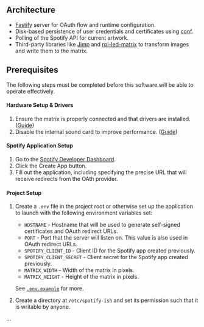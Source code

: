 ## Architecture

* [Fastify](https://github.com/fastify/fastify) server for OAuth flow and runtime configuration.
* Disk-based persistence of user credentials and certificates using [conf](https://github.com/sindresorhus/conf).
* Polling of the Spotify API for current artwork.
* Third-party libraries like [Jimp](https://github.com/jimp-dev/jimp) and [rpi-led-matrix](https://github.com/alexeden/rpi-led-matrix)
  to transform images and write them to the matrix.

## Prerequisites

The following steps must be completed before this software will be able to operate effectively.

#### Hardware Setup & Drivers

1. Ensure the matrix is properly connected and that drivers are installed. ([Guide](https://learn.adafruit.com/adafruit-rgb-matrix-bonnet-for-raspberry-pi/driving-matrices))
2. Disable the internal sound card to improve performance. ([Guide](https://jheyman.github.io/blog/pages/RaspberryPiTipsAndTricks/#disable-onboard-sound-raspbian-jessie))

#### Spotify Application Setup

1. Go to the [Spotify Developer Dashboard](https://developer.spotify.com/dashboard).
2. Click the Create App button.
3. Fill out the application, including specifying the precise URL that will receive redirects from the
   OAth provider.

#### Project Setup

1. Create a `.env` file in the project root or otherwise set up the application to launch with the
   following environment variables set:

   * `HOSTNAME` - Hostname that will be used to generate self-signed certificates and OAuth redirect
     URLs.
   * `PORT` - Port that the server will listen on. This value is also used in OAuth redirect URLs.
   * `SPOTIFY_CLIENT_ID` - Client ID for the Spotify app created previously.
   * `SPOTIFY_CLIENT_SECRET` - Client secret for the Spotify app created previously.
   * `MATRIX_WIDTH` - Width of the matrix in pixels.
   * `MATRIX_HEIGHT` - Height of the matrix in pixels.

   See [`.env.example`](.env.example) for more.

2. Create a directory at `/etc/spotify-ish` and set its permission such that it is writable by anyone.

...
